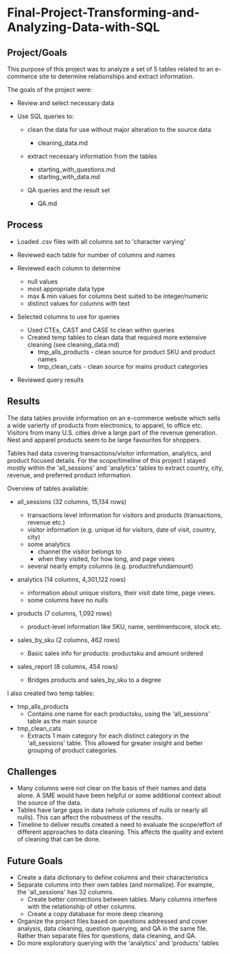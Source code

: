 # Final-Project-Transforming-and-Analyzing-Data-with-SQL

## Project/Goals
This purpose of this project was to analyze a set of 5 tables related to an e-commerce site to determine relationships and extract information. 

The goals of the project were:

* Review and select necessary data
* Use SQL queries to:

    * clean the data for use without major alteration to the source data
        
        * cleaning_data.md 
    * extract necessary information from the tables 
        * starting_with_questions.md
        * starting_with_data.md
    * QA queries and the result set
        * QA.md

## Process
* Loaded .csv files with all columns set to 'character varying'
* Reviewed each table for number of columns and names
* Reviewed each column to determine 
    
    * null values
    * most appropriate data type
    * max & min values for columns best suited to be integer/numeric
    * distinct values for columns with text
* Selected columns to use for queries
    * Used CTEs, CAST and CASE to clean within queries
    * Created temp tables to clean data that required more extensive cleaning (see cleaning_data.md) 
        * tmp_alls_products - clean source for product SKU and product names
        * tmp_clean_cats - clean source for mains product categories
* Reviewed query results

## Results
The data tables provide information on an e-commerce website which sells a wide varierty of products from electronics, to apparel, to office etc. Visitors from many U.S. cities drive a large part of the revenue generation. Nest and apparel products seem to be large favourites for shoppers. 

Tables had data covering transactions/visitor information, analytics, and product focused details. For the scope/timeline of this project I stayed mostly within the 'all_sessions' and 'analytics' tables to extract country, city, revenue, and preferred product information.

Overview of tables available:
* all_sessions (32 columns, 15,134 rows)
    * transactions level information for visitors and products (transactions, revenue etc.)
    * visitor information (e.g. unique id for visitors, date of visit, country, city)
    * some analytics
        * channel the visitor belongs to
        * when they visited, for how long, and page views
    * several nearly empty columns (e.g. productrefundamount) 

* analytics (14 columns, 4,301,122 rows)
    * information about unique visitors, their visit date time, page views.
    * some columns have no nulls 
* products (7 columns, 1,092 rows)
    * product-level information like SKU, name, sentimentscore, stock etc.
* sales_by_sku (2 columns, 462 rows)
    * Basic sales info for products: productsku and amount ordered
* sales_report (8 columns, 454 rows)
    * Bridges products and sales_by_sku to a degree 

I also created two temp tables:
* tmp_alls_products
    * Contains one name for each productsku, using the 'all_sessions' table as the main source
* tmp_clean_cats
    * Extracts 1 main category for each distinct category in the 'all_sessions' table. This allowed for greater insight and better grouping of product categories.

## Challenges 
* Many columns were not clear on the basis of their names and data alone. A SME would have been helpful or some additional context about the source of the data.
* Tables have large gaps in data (whole columns of nulls or nearly all nulls). This can affect the robustness of the results.
* Timeline to deliver results created a need to evaluate the scope/effort of different approaches to data cleaning. This affects the quality and extent of cleaning that can be done.  

## Future Goals

* Create a data dictionary to define columns and their characteristics
* Separate columns into their own tables (and normalize). For example, the 'all_sessions' has 32 columns.
    * Create better connections between tables. Many columns interfere with the relationship of other columns. 
    * Create a copy database for more deep cleaning
* Organize the project files based on questions addressed and cover analysis, data cleaning, question querying, and QA in the same file. Rather than separate files for questions, data cleaning, and QA.
* Do more exploratory querying with the 'analytics' and 'products' tables